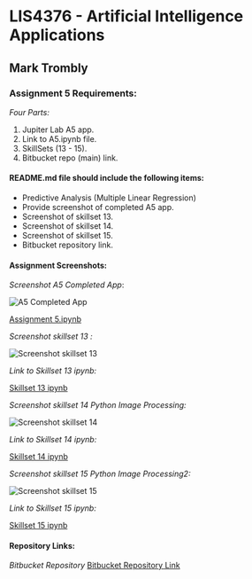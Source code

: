 # LIS4376 - Artificial Intelligence Applications

## Mark Trombly

### Assignment 5 Requirements:

*Four Parts:*

1. Jupiter Lab A5 app.
2. Link to A5.ipynb file.
3. SkillSets (13 - 15).
4. Bitbucket repo (main) link. 

#### README.md file should include the following items:

* Predictive Analysis (Multiple Linear Regression)
* Provide screenshot of completed A5 app.
* Screenshot of skillset 13.
* Screenshot of skillset 14.
* Screenshot of skillset 15.
* Bitbucket repository link.

#### Assignment Screenshots:

*Screenshot A5 Completed App*:

![A5 Completed App](img/a5.png)

[Assignment 5.ipynb](https://github.com/monstermark3d/lis4376/blob/master/a5/a5.ipynb "Assignment 5 ipynb")

*Screenshot skillset 13 :*

![Screenshot skillset 13](img/s13_algorithms.png)

*Link to Skillset 13 ipynb:*

[Skillset 13 ipynb](https://github.com/monstermark3d/lis4376/blob/master/skillsets/s13_algorithms/s13_algorithms.ipynb "S13 Algorithms ipynb")

*Screenshot skillset 14 Python Image Processing:*

![Screenshot skillset 14](img/s14_python_image_processing.png)

*Link to Skillset 14 ipynb:*

[Skillset 14 ipynb](https://github.com/monstermark3d/lis4376/blob/master/skillsets/s14_python_image_processing/s14_image_processing.ipynb "S14 Python Image Processing ipynb")

*Screenshot skillset 15 Python Image Processing2:*

![Screenshot skillset 15](img/s15_python_image_processing2.png)

*Link to Skillset 15 ipynb:*

[Skillset 15 ipynb](https://github.com/monstermark3d/lis4376/blob/master/skillsets/s15_python_image_processing2/s15_image_processing2.ipynb "S15 Python Image Processing2 ipynb")

#### Repository Links:

*Bitbucket Repository*
[Bitbucket Repository Link](https://bitbucket.org/marktrombly/lis4376/src/master/ "Bitbucket Repository Link")